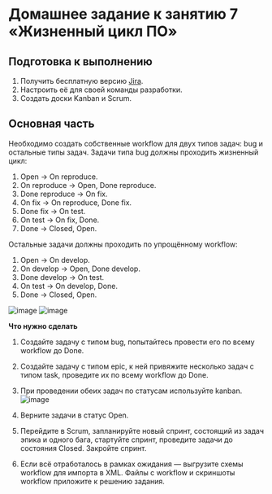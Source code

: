 # Домашнее задание к занятию 7 «Жизненный цикл ПО»

## Подготовка к выполнению

1. Получить бесплатную версию [Jira](https://www.atlassian.com/ru/software/jira/free).
2. Настроить её для своей команды разработки.
3. Создать доски Kanban и Scrum.

## Основная часть

Необходимо создать собственные workflow для двух типов задач: bug и остальные типы задач. Задачи типа bug должны проходить жизненный цикл:

1. Open -> On reproduce.
2. On reproduce -> Open, Done reproduce.
3. Done reproduce -> On fix.
4. On fix -> On reproduce, Done fix.
5. Done fix -> On test.
6. On test -> On fix, Done.
7. Done -> Closed, Open.

Остальные задачи должны проходить по упрощённому workflow:

1. Open -> On develop.
2. On develop -> Open, Done develop.
3. Done develop -> On test.
4. On test -> On develop, Done.
5. Done -> Closed, Open.

![image](https://github.com/Midzaru2011/mnt-homeworks/assets/102572340/421abfc3-7c87-4cd7-aeb3-461436fe7ead)
![image](https://github.com/Midzaru2011/mnt-homeworks/assets/102572340/02cfa765-b147-4077-befa-b59ccf48953d)

**Что нужно сделать**

1. Создайте задачу с типом bug, попытайтесь провести его по всему workflow до Done. 
2. Создайте задачу с типом epic, к ней привяжите несколько задач с типом task, проведите их по всему workflow до Done. 
3. При проведении обеих задач по статусам используйте kanban.
   ![image](https://github.com/Midzaru2011/mnt-homeworks/assets/102572340/480fd930-451e-4146-80bd-3abdda39e625)

1. Верните задачи в статус Open.
1. Перейдите в Scrum, запланируйте новый спринт, состоящий из задач эпика и одного бага, стартуйте спринт, проведите задачи до состояния Closed. Закройте спринт.
2. Если всё отработалось в рамках ожидания — выгрузите схемы workflow для импорта в XML. Файлы с workflow и скриншоты workflow приложите к решению задания.
